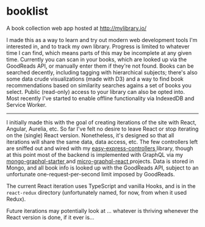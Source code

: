 # booklist

A book collection web app hosted at http://mylibrary.io/

I made this as a way to learn and try out modern web development tools I'm interested in, and to track my own library. Progress is limited to whatever time I can find, which means parts of this may be incomplete at any given time. Currently you can scan in your books, which are looked up via the GoodReads API, or manually enter them if they're not found. Books can be searched decently, including tagging with hierarchical subjects; there's also some data crude visualizations (made with D3) and a way to find book recommendations based on similarity searches agains a set of books you select. Public (read-only) access to your library can also be opted into. Most recently I've started to enable offline functionality via IndexedDB and Service Worker.

---

I initially made this with the goal of creating iterations of the site with React, Angular, Aurelia, etc. So far I've felt no desire to leave React or stop iterating on the (single) React version. Nonetheless, it's designed so that all iterations will share the same data, data access, etc. The few controllers left are sniffed out and wired with my [easy-express-controllers
](https://www.npmjs.com/package/easy-express-controllers) library, though at this point most of the backend is implemented with GraphQL via my [mongo-graphql-starter
](https://www.npmjs.com/package/mongo-graphql-starter) and [micro-graphql-react
](https://www.npmjs.com/package/micro-graphql-react) projects. Data is stored in Mongo, and all book info is looked up with the GoodReads API, subject to an unfortunate one-request-per-second limit imposed by GoodReads.

The current React iteration uses TypeScript and vanilla Hooks, and is in the `react-redux` directory (unfortunately named, for now, from when it used Redux).

Future iterations may potentially look at ... whatever is thriving whenever the React version is done, if it ever is...
